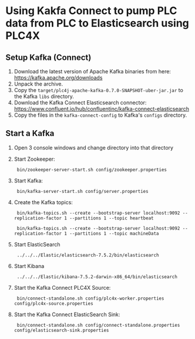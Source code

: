<!--

  Licensed to the Apache Software Foundation (ASF) under one or more
  contributor license agreements.  See the NOTICE file distributed with
  this work for additional information regarding copyright ownership.
  The ASF licenses this file to You under the Apache License, Version 2.0
  (the "License"); you may not use this file except in compliance with
  the License.  You may obtain a copy of the License at

      http://www.apache.org/licenses/LICENSE-2.0

  Unless required by applicable law or agreed to in writing, software
  distributed under the License is distributed on an "AS IS" BASIS,
  WITHOUT WARRANTIES OR CONDITIONS OF ANY KIND, either express or implied.
  See the License for the specific language governing permissions and
  limitations under the License.

-->

# Using Kakfa Connect to pump PLC data from PLC to Elasticsearch using PLC4X

## Setup Kafka (Connect)

1) Download the latest version of Apache Kafka binaries from here: https://kafka.apache.org/downloads
2) Unpack the archive.
3) Copy the `target/plc4j-apache-kafka-0.7.0-SNAPSHOT-uber-jar.jar` to the Kafka `libs` directory.
4) Download the Kafka Connect Elasticsearch connector: https://www.confluent.io/hub/confluentinc/kafka-connect-elasticsearch
4) Copy the files in the `kafka-connect-config` to Kafka's `configs` directory.

## Start a Kafka

1) Open 3 console windows and change directory into that directory
2) Start Zookeeper:

        bin/zookeeper-server-start.sh config/zookeeper.properties

3) Start Kafka:

        bin/kafka-server-start.sh config/server.properties

4) Create the Kafka topics:

        bin/kafka-topics.sh --create --bootstrap-server localhost:9092 --replication-factor 1 --partitions 1 --topic heartbeat

        bin/kafka-topics.sh --create --bootstrap-server localhost:9092 --replication-factor 1 --partitions 1 --topic machineData

5) Start ElasticSearch

        ../../../Elastic/elasticsearch-7.5.2/bin/elasticsearch

6) Start Kibana

        ../../../Elastic/kibana-7.5.2-darwin-x86_64/bin/elasticsearch

5) Start the Kafka Connect PLC4X Source:

        bin/connect-standalone.sh config/plc4x-worker.properties config/plc4x-source.properties

5) Start the Kafka Connect ElasticSearch Sink:

        bin/connect-standalone.sh config/connect-standalone.properties config/elasticsearch-sink.properties
